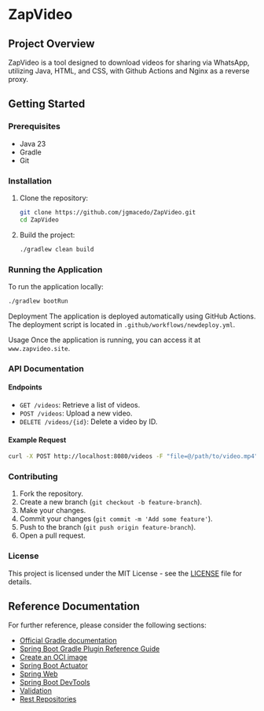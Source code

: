 # ZapVideo

## Project Overview
ZapVideo is a tool designed to download videos for sharing via WhatsApp, utilizing Java, HTML, and CSS, with Github Actions and Nginx as a reverse proxy.

## Getting Started

### Prerequisites
- Java 23
- Gradle
- Git

### Installation
1. Clone the repository:
    ```sh
    git clone https://github.com/jgmacedo/ZapVideo.git
    cd ZapVideo
    ```

2. Build the project:
    ```sh
    ./gradlew clean build
    ```

### Running the Application
To run the application locally:
```sh
./gradlew bootRun
```

Deployment
The application is deployed automatically using GitHub Actions. The deployment script is located in `.github/workflows/newdeploy.yml`.

Usage
Once the application is running, you can access it at `www.zapvideo.site`.

### API Documentation
#### Endpoints
- `GET /videos`: Retrieve a list of videos.
- `POST /videos`: Upload a new video.
- `DELETE /videos/{id}`: Delete a video by ID.

#### Example Request
```sh
curl -X POST http://localhost:8080/videos -F "file=@/path/to/video.mp4"
```

### Contributing
1. Fork the repository.
2. Create a new branch (`git checkout -b feature-branch`).
3. Make your changes.
4. Commit your changes (`git commit -m 'Add some feature'`).
5. Push to the branch (`git push origin feature-branch`).
6. Open a pull request.

### License
This project is licensed under the MIT License - see the [LICENSE](LICENSE) file for details.

## Reference Documentation
For further reference, please consider the following sections:

* [Official Gradle documentation](https://docs.gradle.org)
* [Spring Boot Gradle Plugin Reference Guide](https://docs.spring.io/spring-boot/3.4.2/gradle-plugin)
* [Create an OCI image](https://docs.spring.io/spring-boot/3.4.2/gradle-plugin/packaging-oci-image.html)
* [Spring Boot Actuator](https://docs.spring.io/spring-boot/3.4.2/reference/actuator/index.html)
* [Spring Web](https://docs.spring.io/spring-boot/3.4.2/reference/web/servlet.html)
* [Spring Boot DevTools](https://docs.spring.io/spring-boot/3.4.2/reference/using/devtools.html)
* [Validation](https://docs.spring.io/spring-boot/3.4.2/reference/io/validation.html)
* [Rest Repositories](https://docs.spring.io/spring-boot/3.4.2/reference/data-rest-repositories.html)
